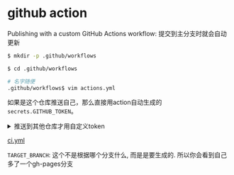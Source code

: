 # github action
Publishing with a custom GitHub Actions workflow: 提交到主分支时就会自动更新

```bash
$ mkdir -p .github/workflows

$ cd .github/workflows

# 名字随便
.github/workflows$ vim actions.yml
```

如果是这个仓库推送自己，那么直接用action自动生成的`secrets.GITHUB_TOKEN`。


<details>
<summary> 推送到其他仓库才用自定义token </summary>
创建token
点击你的头像 > Settings > Developer settings > Personal access tokens > Generate new token (classic). 权限至少要勾选repo, workflow

在仓库Settings> Secrets> Actions> New repository secret> 命名变量`ACCESS_TOKEN`, 填上生成token的值

在ci.yml中用`secrets.ACCESS_TOKEN`
</details>


[ci.yml](../../.github/workflows/ci.yml)

`TARGET_BRANCH`: 这个不是根据哪个分支什么, 而是是要生成的. 所以你会看到自己多了一个gh-pages分支